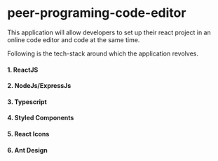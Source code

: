 # peer-programing-code-editor

This application will allow developers to set up their react project in an online code editor and code at the same time.

Following is the tech-stack around which the application revolves.

#### 1. ReactJS

#### 2. NodeJs/ExpressJs

#### 3. Typescript

#### 4. Styled Components

#### 5. React Icons

#### 6. Ant Design
